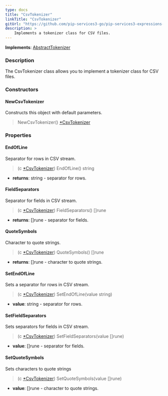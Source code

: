 ```yaml
---
type: docs
title: "CsvTokenizer"
linkTitle: "CsvTokenizer"
gitUrl: "https://github.com/pip-services3-go/pip-services3-expressions-go"
description: > 
    Implements a tokenizer class for CSV files.
---
```


**Implements**: [AbstractTokenizer](../../tokenizers/abstract_tokenizer)

### Description

The CsvTokenizer class allows you to implement a tokenizer class for CSV files.

### Constructors

#### NewCsvTokenizer
Constructs this object with default parameters.

> NewCsvTokenizer() [*CsvTokenizer]()

### Properties

#### EndOfLine
Separator for rows in CSV stream.

> (c [*CsvTokenizer]()) EndOfLine() string

- **returns**: string - separator for rows.

#### FieldSeparators
Separator for fields in CSV stream.

> (c [*CsvTokenizer]()) FieldSeparators() []rune

- **returns**: []rune - separator for fields.

#### QuoteSymbols
Character to quote strings.

> (c [*CsvTokenizer]()) QuoteSymbols() []rune

- **returns**: []rune - character to quote strings.

#### SetEndOfLine
Sets a separator for rows in CSV stream.

> (c [*CsvTokenizer]()) SetEndOfLine(value string)

- **value**: string - separator for rows.


#### SetFieldSeparators
Sets separators for fields in CSV stream.
> (c [*CsvTokenizer]()) SetFieldSeparators(value []rune)

- **value**: []rune - separator for fields.


#### SetQuoteSymbols
Sets characters to quote strings
> (c [*CsvTokenizer]()) SetQuoteSymbols(value []rune)

- **value**: []rune - character to quote strings.
